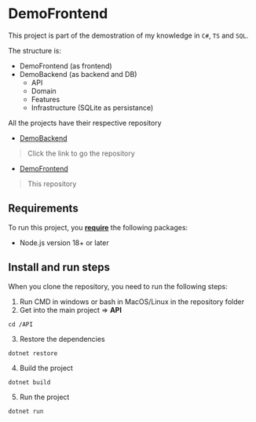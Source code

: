 
# DemoFrontend

This project is part of the demostration of my knowledge in `C#`, `TS` and `SQL`.

The structure is:
- DemoFrontend (as frontend)
- DemoBackend (as backend and DB)
    - API
    - Domain
    - Features
    - Infrastructure (SQLite as persistance)

All the projects have their respective repository

- [DemoBackend](https://github.com/Leonides2/DemoProject-Backend)
 > Click the link to go the repository

- [DemoFrontend](https://github.com/Leonides2/DemoProject-Frontend)
 > This repository

## Requirements

To run this project, you <ins>**require**</ins> the following packages:

 - Node.js version 18+ or later

## Install and run steps

When you clone the repository, you need to run the following steps:

1. Run CMD in windows or bash in MacOS/Linux in the repository folder
2. Get into the main project => **API**
```
cd /API
```
3. Restore the dependencies
```
dotnet restore
```
4. Build the project
```
dotnet build
```
5. Run the project
```
dotnet run
```
